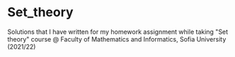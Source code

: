 # Set_theory
Solutions that I have written for my homework assignment while taking "Set theory" course @ Faculty of Mathematics and Informatics, Sofia University (2021/22)
